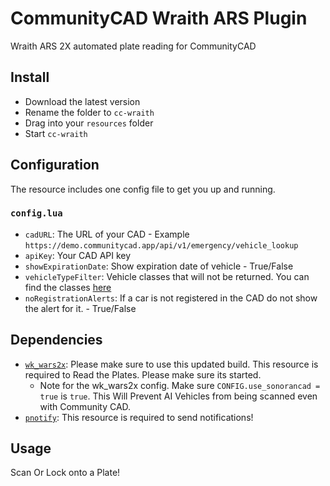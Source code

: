 # CommunityCAD Wraith ARS Plugin

Wraith ARS 2X automated plate reading for CommunityCAD

## Install

- Download the latest version
- Rename the folder to `cc-wraith`
- Drag into your `resources` folder
- Start `cc-wraith`


## Configuration

The resource includes one config file to get you up and running.

### `config.lua`

- `cadURL`: The URL of your CAD - Example `https://demo.communitycad.app/api/v1/emergency/vehicle_lookup`
- `apiKey`: Your CAD API key 
- `showExpirationDate`: Show expiration date of vehicle - True/False
- `vehicleTypeFilter`: Vehicle classes that will not be returned. You can find the classes [here](https://wiki.rage.mp/index.php?title=Vehicle_Classes)
- `noRegistrationAlerts`: If a car is not registered in the CAD do not show the alert for it. - True/False



## Dependencies

- [`wk_wars2x`](https://github.com/Sonoran-Software/wk_wars2x): Please make sure to use this updated build. This resource is required to Read the Plates. Please make sure its started.
    - Note for the wk_wars2x config. Make sure `CONFIG.use_sonorancad = true` is `true`. This Will Prevent AI Vehicles from being scanned even with Community CAD.
- [`pnotify`](https://github.com/Nick78111/pNotify): This resource is required to send notifications!

## Usage

Scan Or Lock onto a Plate!
